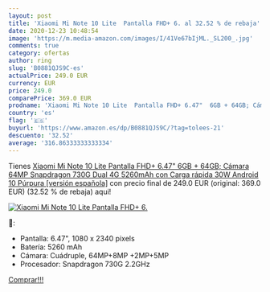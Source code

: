 ```yaml
---
layout: post
title: 'Xiaomi Mi Note 10 Lite  Pantalla FHD+ 6. al 32.52 % de rebaja'
date: 2020-12-23 10:48:54
image: 'https://m.media-amazon.com/images/I/41Ve67bIjML._SL200_.jpg'
comments: true
category: ofertas
author: ring
slug: 'B0881QJS9C-es'
actualPrice: 249.0 EUR
currency: EUR
price: 249.0
comparePrice: 369.0 EUR
prodname: 'Xiaomi Mi Note 10 Lite  Pantalla FHD+ 6.47"  6GB + 64GB; Cámara 64MP  Snapdragon 730G  Dual 4G  5260mAh con Carga rápida 30W  Android 10  Púrpura [versión española]'
country: 'es'
flag: '🇪🇸'
buyurl: 'https://www.amazon.es/dp/B0881QJS9C/?tag=tolees-21'
descuento: '32.52'
average: '316.86333333333334'
---
```


Tienes [Xiaomi Mi Note 10 Lite  Pantalla FHD+ 6.47"  6GB + 64GB; Cámara 64MP  Snapdragon 730G  Dual 4G  5260mAh con Carga rápida 30W  Android 10  Púrpura [versión española]](https://www.amazon.es/dp/B0881QJS9C/?tag=tolees-21) con precio final de  249.0 EUR (original: 369.0 EUR) (32.52 %  de rebaja) aqui!

[![Xiaomi Mi Note 10 Lite  Pantalla FHD+ 6.](https://m.media-amazon.com/images/I/41Ve67bIjML._SL200_.jpg)](https://www.amazon.es/dp/B0881QJS9C/?tag=tolees-21)

🔎:

- Pantalla: 6.47", 1080 x 2340 pixels
- Batería: 5260 mAh
- Cámara: Cuádruple, 64MP+8MP +2MP+5MP
- Procesador: Snapdragon 730G 2.2GHz

[Comprar!!!](https://www.amazon.es/dp/B0881QJS9C/?tag=tolees-21)
